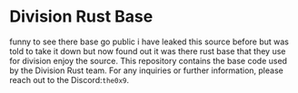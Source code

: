 # Division Rust Base
funny to see there base go public i have leaked this source before but was told to take it down but now found out it was there rust base that they use for division enjoy the source.
This repository contains the base code used by the Division Rust team.
For any inquiries or further information, please reach out to the Discord:`the0x9`.
